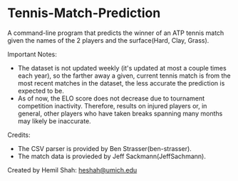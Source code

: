 # Tennis-Match-Prediction
A command-line program that predicts the winner of an ATP tennis match given the names of the 2 players and the surface(Hard, Clay, Grass).

Important Notes:
- The dataset is not updated weekly (it's updated at most a couple times each year), so the farther away a given, current tennis match is from the most recent matches in the dataset, the less accurate the prediction is expected to be. 
- As of now, the ELO score does not decrease due to tournament competition inactivity. Therefore, results on injured players or, in general, other players who have taken breaks spanning many months may likely be inaccurate.

Credits:
- The CSV parser is provided by Ben Strasser(ben-strasser).
- The match data is provieded by Jeff Sackmann(JeffSachmann).

Created by Hemil Shah: <heshah@umich.edu>

